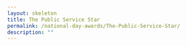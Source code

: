 ```yaml
---
layout: skeleton
title: The Public Service Star
permalink: /national-day-awards/The-Public-Service-Star/
description: ""
---
```

